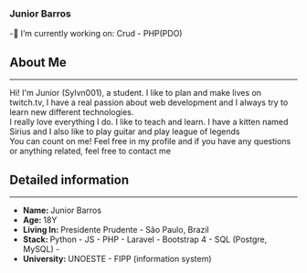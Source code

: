 ### Junior Barros 

<!--
**Sylvn001/Sylvn001** is a ✨ _special_ ✨ repository because its `README.md` (this file) appears on your GitHub profile. -->

-🔭 I’m currently working on: Crud - PHP(PDO)
<h2> About Me </h2>
<hr> 
<p>
  Hi! I'm Junior (Sylvn001), a student. I like to plan and make lives on twitch.tv, I have a real passion about web development and I always try to learn new different       technologies.  <br> 
  I really love everything I do. I like to teach and learn. I have a kitten named Sirius and I also like to play guitar and play league of legends <br>
  You can count on me! Feel free in my profile and if you have any questions or anything related, feel free to contact me
          </p>
</p>
  
<h2> Detailed information </h2> <hr>
<ul> 
  <li> <strong>Name: </strong> Junior Barros </li> 
  <li> <strong>Age: </strong> 18Y </li>
  <li> <strong>Living In: </strong> Presidente Prudente - São Paulo, Brazil </li>
   <li> <strong>Stack: </strong> Python - JS - PHP - Laravel - Bootstrap 4 - SQL (Postgre, MySQL) -  </li>
   <li> <strong>University: </strong> UNOESTE - FIPP (information system) </li> 
 </ul>



